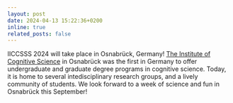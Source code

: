 ```yaml
---
layout: post
date: 2024-04-13 15:22:36+0200
inline: true
related_posts: false
---
```


IICCSSS 2024 will take place in Osnabrück, Germany! [The Institute of Cognitive Science](https://www.ikw.uni-osnabrueck.de) in Osnabrück was the first in Germany to offer undergraduate and graduate degree programs in cognitive science. Today, it is home to several intedisciplinary research groups, and a lively community of students. We look forward to a week of science and fun in Osnabrück this September!
